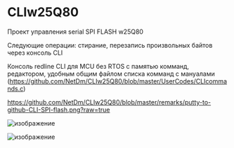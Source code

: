 # CLIw25Q80

Проект управления serial SPI FLASH w25Q80

Следующие операции: стирание, перезапись произвольных байтов через консоль CLI

Консоль redline CLI для MCU без RTOS с памятью комманд, редактором, удобным общим файлом списка комманд с мануалами (https://github.com/NetDm/CLIw25Q80/blob/master/UserCodes/CLIcommands.c)

https://github.com/NetDm/CLIw25Q80/blob/master/remarks/putty-to-github-CLI-SPI-flash.png?raw=true

![изображение](https://user-images.githubusercontent.com/36101745/172032756-53ed50f1-90ba-40fe-b2f4-597ba7520b8b.png)

![изображение](https://user-images.githubusercontent.com/36101745/172018952-49a2ac90-b980-47c1-a768-79610446e716.png)


